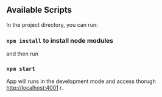 
## Available Scripts

In the project directory, you can run:

### `npm install`  to install node modules

and then run

### `npm start`

App will runs in the development mode and access thorugh [http://localhost:4001](http://localhost:4001) r.
